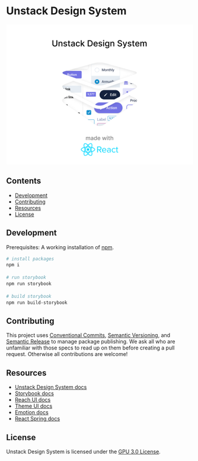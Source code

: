 # Unstack Design System

![Cover](cover.png)

## Contents

- [Development](#development)
- [Contributing](#contributing)
- [Resources](#resources)
- [License](#license)

## Development

Prerequisites: A working installation of [npm](https://nodejs.org/en/download/).

```bash
# install packages
npm i

# run storybook
npm run storybook

# build storybook
npm run build-storybook
```

## Contributing

This project uses [Conventional Commits](https://www.conventionalcommits.org/en/v1.0.0/), [Semantic Versioning](https://semver.org/), and [Semantic Release](https://semantic-release.gitbook.io/semantic-release/) to manage package publishing. We ask all who are unfamiliar with those specs to read up on them before creating a pull request. Otherwise all contributions are welcome!

## Resources

- [Unstack Design System docs](https://unstack.gitbook.io/unds/)
- [Storybook docs](https://storybook.js.org/docs/react/get-started/introduction)
- [Reach UI docs](https://reach.tech/)
- [Theme UI docs](https://theme-ui.com/getting-started)
- [Emotion docs](https://emotion.sh/docs/introduction)
- [React Spring docs](https://react-spring.io/basics)

## License

Unstack Design System is licensed under the [GPU 3.0 License](LICENSE).
